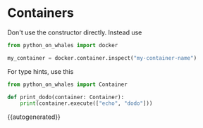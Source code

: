# Containers

Don't use the constructor directly. Instead use 
```python
from python_on_whales import docker

my_container = docker.container.inspect("my-container-name")
```
For type hints, use this

```python
from python_on_whales import Container

def print_dodo(container: Container):
    print(container.execute(["echo", "dodo"]))
```


{{autogenerated}}
